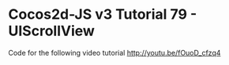Cocos2d-JS v3 Tutorial 79 - UIScrollView
========================================

Code for the following video tutorial http://youtu.be/fOuoD_cfzq4
